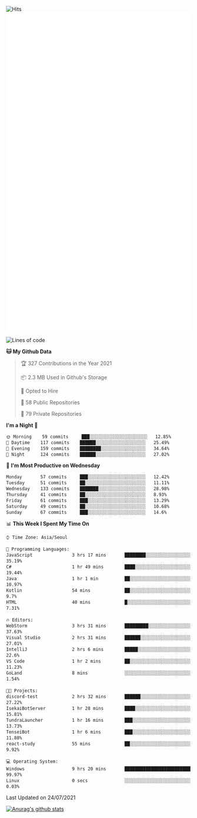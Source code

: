 ![Hits](https://hits.seeyoufarm.com/api/count/incr/badge.svg?url=https%3A%2F%2Fgithub.com%2Fkokose1234&count_bg=%2379C83D&title_bg=%23555555&icon=apple.svg&icon_color=%23E7E7E7&title=hits&edge_flat=false)
<br/>
![Metrics](https://github.com/kokose1234/kokose1234/blob/main/github-metrics.svg)

<!--START_SECTION:waka-->
![Lines of code](https://img.shields.io/badge/From%20Hello%20World%20I%27ve%20Written-12.6%20million%20lines%20of%20code-blue)

**🐱 My Github Data** 

> 🏆 327 Contributions in the Year 2021
 > 
> 📦 2.3 MB Used in Github's Storage 
 > 
> 💼 Opted to Hire
 > 
> 📜 58 Public Repositories 
 > 
> 🔑 79 Private Repositories  
 > 
**I'm a Night 🦉** 

```text
🌞 Morning    59 commits     ███░░░░░░░░░░░░░░░░░░░░░░   12.85% 
🌆 Daytime    117 commits    ██████░░░░░░░░░░░░░░░░░░░   25.49% 
🌃 Evening    159 commits    ████████░░░░░░░░░░░░░░░░░   34.64% 
🌙 Night      124 commits    ██████░░░░░░░░░░░░░░░░░░░   27.02%

```
📅 **I'm Most Productive on Wednesday** 

```text
Monday       57 commits     ███░░░░░░░░░░░░░░░░░░░░░░   12.42% 
Tuesday      51 commits     ██░░░░░░░░░░░░░░░░░░░░░░░   11.11% 
Wednesday    133 commits    ███████░░░░░░░░░░░░░░░░░░   28.98% 
Thursday     41 commits     ██░░░░░░░░░░░░░░░░░░░░░░░   8.93% 
Friday       61 commits     ███░░░░░░░░░░░░░░░░░░░░░░   13.29% 
Saturday     49 commits     ██░░░░░░░░░░░░░░░░░░░░░░░   10.68% 
Sunday       67 commits     ███░░░░░░░░░░░░░░░░░░░░░░   14.6%

```


📊 **This Week I Spent My Time On** 

```text
⌚︎ Time Zone: Asia/Seoul

💬 Programming Languages: 
JavaScript               3 hrs 17 mins       ████████░░░░░░░░░░░░░░░░░   35.19% 
C#                       1 hr 49 mins        ████░░░░░░░░░░░░░░░░░░░░░   19.44% 
Java                     1 hr 1 min          ██░░░░░░░░░░░░░░░░░░░░░░░   10.97% 
Kotlin                   54 mins             ██░░░░░░░░░░░░░░░░░░░░░░░   9.7% 
HTML                     40 mins             █░░░░░░░░░░░░░░░░░░░░░░░░   7.31%

🔥 Editors: 
WebStorm                 3 hrs 31 mins       █████████░░░░░░░░░░░░░░░░   37.63% 
Visual Studio            2 hrs 31 mins       ██████░░░░░░░░░░░░░░░░░░░   27.01% 
IntelliJ                 2 hrs 6 mins        █████░░░░░░░░░░░░░░░░░░░░   22.6% 
VS Code                  1 hr 2 mins         ██░░░░░░░░░░░░░░░░░░░░░░░   11.23% 
GoLand                   8 mins              ░░░░░░░░░░░░░░░░░░░░░░░░░   1.54%

🐱‍💻 Projects: 
discord-test             2 hrs 32 mins       ██████░░░░░░░░░░░░░░░░░░░   27.22% 
IsekaiBotServer          1 hr 28 mins        ████░░░░░░░░░░░░░░░░░░░░░   15.81% 
TundraLauncher           1 hr 16 mins        ███░░░░░░░░░░░░░░░░░░░░░░   13.73% 
TenseiBot                1 hr 6 mins         ███░░░░░░░░░░░░░░░░░░░░░░   11.88% 
react-study              55 mins             ██░░░░░░░░░░░░░░░░░░░░░░░   9.92%

💻 Operating System: 
Windows                  9 hrs 20 mins       █████████████████████████   99.97% 
Linux                    0 secs              ░░░░░░░░░░░░░░░░░░░░░░░░░   0.03%

```


 Last Updated on 24/07/2021
<!--END_SECTION:waka-->

[![Anurag's github stats](https://github-readme-stats.vercel.app/api?username=kokose1234&theme=dracula)](https://github.com/anuraghazra/github-readme-stats)



	
